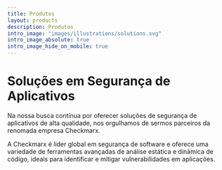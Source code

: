 ```yaml
---
title: Produtos
layout: products
description: Produtos
intro_image: "images/illustrations/solutions.svg"
intro_image_absolute: true
intro_image_hide_on_mobile: true
---
```


# Soluções em Segurança de Aplicativos

Na nossa busca contínua por oferecer soluções de segurança de aplicativos de alta qualidade, nos orgulhamos de sermos parceiros da renomada empresa Checkmarx. 

A Checkmarx é líder global em segurança de software e oferece uma variedade de ferramentas avançadas de análise estática e dinâmica de código, ideais para identificar e mitigar vulnerabilidades em aplicações.




